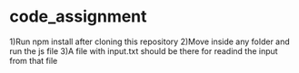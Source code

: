 # code_assignment

1)Run npm install after cloning this repository 
2)Move inside any folder and run the js file
3)A file with input.txt should be there for readind the input from that file
